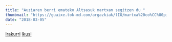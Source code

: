 ```yaml
---
title: "Auziaren berri emateko Altsasuk martxan segitzen du "
thumbnail: "https://guaixe.tok-md.com/argazkiak/lIO/martxa%20co%CC%80pia/cache/Artaxona_content.jpg"
date: "2018-03-05"
---
```

[Irakurri](https://guaixe.eus/altsasu/1519924293181-auzia-nafarroan-zabaltzeko-bigarren-etapa)
[Ikusi](https://guaixe.eus/altsasu/1520242734909-altsasu-martxan-altsasukoak-aske-2-etapa-tafalla-gares-lizarra)
